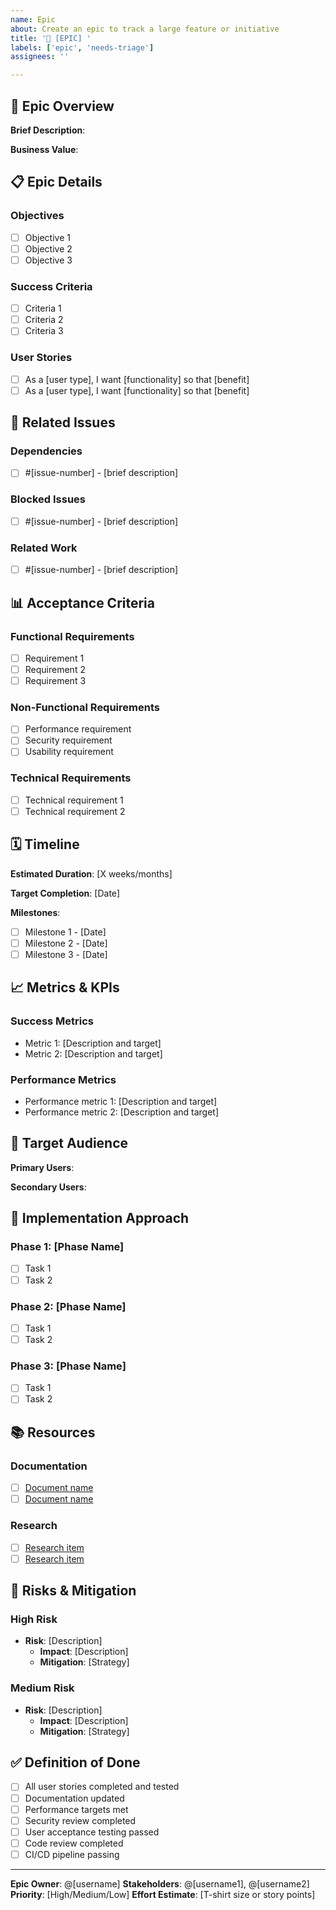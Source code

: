 ```yaml
---
name: Epic
about: Create an epic to track a large feature or initiative
title: '🎯 [EPIC] '
labels: ['epic', 'needs-triage']
assignees: ''

---
```


## 🎯 Epic Overview

**Brief Description**: 
<!-- Provide a concise summary of what this epic aims to achieve -->

**Business Value**: 
<!-- Explain why this epic is important and what value it provides -->

## 📋 Epic Details

### Objectives
<!-- List the main objectives this epic should accomplish -->
- [ ] Objective 1
- [ ] Objective 2
- [ ] Objective 3

### Success Criteria
<!-- Define what success looks like for this epic -->
- [ ] Criteria 1
- [ ] Criteria 2
- [ ] Criteria 3

### User Stories
<!-- List the user stories that make up this epic -->
- [ ] As a [user type], I want [functionality] so that [benefit]
- [ ] As a [user type], I want [functionality] so that [benefit]

## 🔗 Related Issues

### Dependencies
<!-- List issues that must be completed before this epic can be started -->
- [ ] #[issue-number] - [brief description]

### Blocked Issues
<!-- List issues that are waiting for this epic to be completed -->
- [ ] #[issue-number] - [brief description]

### Related Work
<!-- List related issues that might be relevant -->
- [ ] #[issue-number] - [brief description]

## 📊 Acceptance Criteria

### Functional Requirements
- [ ] Requirement 1
- [ ] Requirement 2
- [ ] Requirement 3

### Non-Functional Requirements
- [ ] Performance requirement
- [ ] Security requirement
- [ ] Usability requirement

### Technical Requirements
- [ ] Technical requirement 1
- [ ] Technical requirement 2

## 🗓️ Timeline

**Estimated Duration**: [X weeks/months]

**Target Completion**: [Date]

**Milestones**:
- [ ] Milestone 1 - [Date]
- [ ] Milestone 2 - [Date]
- [ ] Milestone 3 - [Date]

## 📈 Metrics & KPIs

### Success Metrics
<!-- How will you measure the success of this epic? -->
- Metric 1: [Description and target]
- Metric 2: [Description and target]

### Performance Metrics
<!-- What performance improvements are expected? -->
- Performance metric 1: [Description and target]
- Performance metric 2: [Description and target]

## 🎯 Target Audience

**Primary Users**: 
<!-- Who are the main users that will benefit from this epic? -->

**Secondary Users**: 
<!-- Who else might be affected or benefit? -->

## 🔄 Implementation Approach

### Phase 1: [Phase Name]
<!-- Describe the first phase of implementation -->
- [ ] Task 1
- [ ] Task 2

### Phase 2: [Phase Name]
<!-- Describe the second phase of implementation -->
- [ ] Task 1
- [ ] Task 2

### Phase 3: [Phase Name]
<!-- Describe the final phase of implementation -->
- [ ] Task 1
- [ ] Task 2

## 📚 Resources

### Documentation
- [ ] [Document name](link)
- [ ] [Document name](link)

### Research
- [ ] [Research item](link)
- [ ] [Research item](link)

## 🚨 Risks & Mitigation

### High Risk
- **Risk**: [Description]
  - **Impact**: [Description]
  - **Mitigation**: [Strategy]

### Medium Risk
- **Risk**: [Description]
  - **Impact**: [Description]
  - **Mitigation**: [Strategy]

## ✅ Definition of Done

- [ ] All user stories completed and tested
- [ ] Documentation updated
- [ ] Performance targets met
- [ ] Security review completed
- [ ] User acceptance testing passed
- [ ] Code review completed
- [ ] CI/CD pipeline passing

---

**Epic Owner**: @[username]
**Stakeholders**: @[username1], @[username2]
**Priority**: [High/Medium/Low]
**Effort Estimate**: [T-shirt size or story points] 